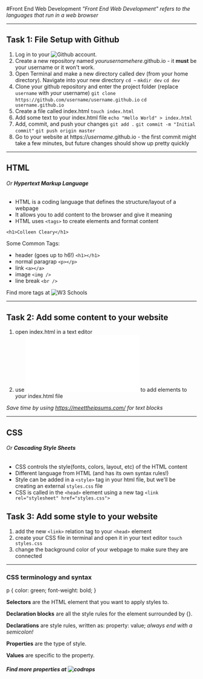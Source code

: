 #Front End Web Development
_"Front End Web Development" refers to the languages that run in a web browser_


<hr />


## Task 1: File Setup with Github
  1. Log in to your ![Github](https://github.com/) account.
  2. Create a new repository named _yourusernamehere_.github.io
    - it **must** be your username or it won't work.
  3. Open Terminal and make a new directory called dev (from your home directory). Navigate into your new directory
    `cd ~`
    `mkdir dev`
    `cd dev`
  4. Clone your github repository and enter the project folder (replace `username` with _your_ username)
    `git clone https://github.com/username/username.github.io`
    `cd username.github.io`
  5. Create a file called index.html
    `touch index.html`
  6. Add some text to your index.html file
    `echo "Hello World" > index.html`
  7. Add, commit, and push your changes
    `git add .`
    `git commit -m "Initial commit"`
    `git push origin master`
  8. Go to your website at https://_username_.github.io
    - the first commit might take a few minutes, but future changes should show up pretty quickly

<hr />


## HTML
###### Or **Hypertext Markup Language**

 - HTML is a coding language that defines the structure/layout of a webpage
 - It allows you to add content to the browser and give it meaning
 - HTML uses `<tags>` to create elements and format content

  `<h1>Colleen Cleary</h1>`

Some Common Tags:
  - header (goes up to h6!)
  `<h1></h1>`
  - normal paragrap
  `<p></p>`
  - link
  `<a></a>`
  - image
  `<img />`
  - line break
  `<br />`

Find more tags at ![W3 Schools](https://www.w3schools.com/tags/)


<hr />


## Task 2: Add some content to your website
  1. open index.html in a text editor
  2. use ![example_index.html](/example_index.html) to add elements to _your_ index.html file

  _Save time by using https://meettheipsums.com/ for text blocks_


<hr />



## CSS
###### Or **Cascading Style Sheets**

  - CSS controls the style(fonts, colors, layout, etc) of the HTML content
  - Different language from HTML (and has its own syntax rules!)
  - Style can be added in a `<style>` tag in your html file, but we'll be creating an external `styles.css` file
  - CSS is called in the `<head>` element using a new tag
    `<link rel="stylesheet" href="styles.css">`


## Task 3: Add some style to your website
  1. add the new `<link>` relation tag to your `<head>` element
  2. create your CSS file in terminal and open it in your text editor
    `touch styles.css`
  3. change the background color of your webpage to make sure they are connected


  <hr />


### CSS terminology and syntax

p {
color: green;
font-weight: bold;
}

**Selectors** are the HTML element that you want to apply styles to.

**Declaration blocks** are all the style rules for the element surrounded by {}.

**Declarations** are style rules, written as:
  property: value;
_always end with a semicolon!_

**Properties** are the type of style.

**Values** are specific to the property.

##### Find more properties at ![codrops](https://tympanus.net/codrops/css_reference/)
